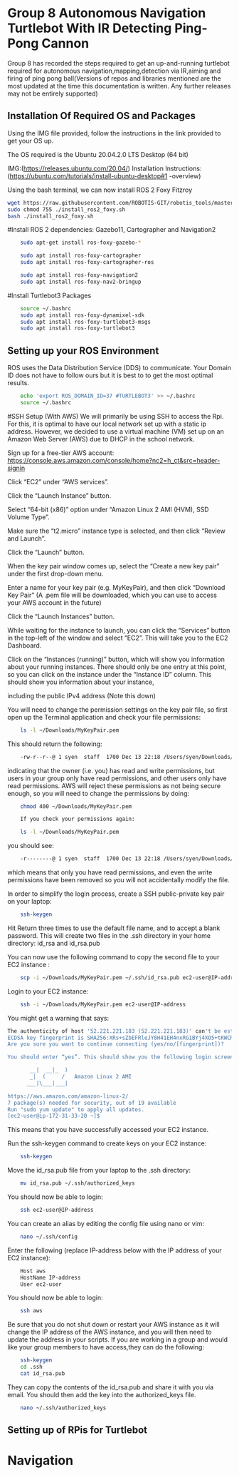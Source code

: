 # Group 8 Autonomous Navigation Turtlebot With IR Detecting Ping-Pong Cannon

Group 8 has recorded the steps required to get an up-and-running turtlebot 
required for autonomous navigation,mapping,detection via IR,aiming and firing of
ping pong ball(Versions of repos and libraries mentioned are 
the most updated at the time this documentation is written. Any further releases
may not be entirely supported)




## Installation Of Required OS and Packages

Using the IMG file provided, follow the instructions in the link provided to get your OS up.

The OS required is the Ubuntu 20.04.2.0 LTS Desktop (64 bit) 

IMG:(https://releases.ubuntu.com/20.04/)
Installation Instructions:(https://ubuntu.com/tutorials/install-ubuntu-desktop#1
-overview)
 

Using the bash terminal, we can now install ROS 2 Foxy Fitzroy

```bash
wget https://raw.githubusercontent.com/ROBOTIS-GIT/robotis_tools/master/install_ros2_foxy.sh
sudo chmod 755 ./install_ros2_foxy.sh
bash ./install_ros2_foxy.sh
```

#Install ROS 2 dependencies: Gazebo11, Cartographer and Navigation2

```bash	
	sudo apt-get install ros-foxy-gazebo-*

	sudo apt install ros-foxy-cartographer
	sudo apt install ros-foxy-cartographer-ros

	sudo apt install ros-foxy-navigation2
	sudo apt install ros-foxy-nav2-bringup
```

#Install Turtlebot3 Packages

```bash
	source ~/.bashrc
	sudo apt install ros-foxy-dynamixel-sdk
	sudo apt install ros-foxy-turtlebot3-msgs
	sudo apt install ros-foxy-turtlebot3
```

## Setting up your ROS Environment

ROS uses the Data Distribution Service (DDS) to communicate. Your Domain ID 
does not have to follow ours but it is best to to get the most optimal results.


```bash
	echo 'export ROS_DOMAIN_ID=37 #TURTLEBOT3' >> ~/.bashrc
	source ~/.bashrc
```
	
#SSH Setup (With AWS)
We will primarily be using SSH to access the Rpi. For this, it is optimal to have our local network set up with a static ip address. However, we decided to
use a virtual machine (VM) set up on an Amazon Web Server (AWS) due to DHCP in the school network.

Sign up for a free-tier AWS account: https://console.aws.amazon.com/console/home?nc2=h_ct&src=header-signin

Click “EC2” under “AWS services”.

Click the “Launch Instance” button.

Select “64-bit (x86)” option under “Amazon Linux 2 AMI (HVM), SSD Volume Type”.

Make sure the “t2.micro” instance type is selected, and then click “Review and Launch”.

Click the “Launch” button.

When the key pair window comes up, select the “Create a new key pair” under the first drop-down menu.

Enter a name for your key pair (e.g. MyKeyPair), and then click “Download Key Pair” (A .pem file will be downloaded, which you can use to access your AWS account in the future)

Click the “Launch Instances” button.

While waiting for the instance to launch, you can click the “Services” button in the top-left of the window and select “EC2”. This will take you to the EC2 Dashboard.

Click on the “Instances (running)” button, which will show you information about your running instances. There should only be one entry at this point, so you can click on the instance under the “Instance ID” column. This should show you information about your instance, 

including the public IPv4 address (Note this down) 

You will need to change the permission settings on the key pair file, so first open up the Terminal application and check your file permissions:

```bash	
	ls -l ~/Downloads/MyKeyPair.pem
```

This should return the following:

```bash
	-rw-r--r--@ 1 syen  staff  1700 Dec 13 22:18 /Users/syen/Downloads/MyKeyPair.pem
```

indicating that the owner (i.e. you) has read and write permissions, but users in your group only have read permissions, and other users only have read permissions. AWS will reject these permissions as not being secure enough, so you will need to change the permissions by doing:

```bash
	chmod 400 ~/Downloads/MyKeyPair.pem

	If you check your permissions again:

	ls -l ~/Downloads/MyKeyPair.pem
```

you should see: 

```bash
	-r--------@ 1 syen  staff  1700 Dec 13 22:18 /Users/syen/Downloads/MyKeyPair.pem
```

which means that only you have read permissions, and even the write permissions have been removed so you will not accidentally modify the file.




In order to simplify the login process, create a SSH public-private key pair on your laptop:

```bash
	ssh-keygen
```

Hit Return three times to use the default file name, and to accept a blank password. This will create two files in the .ssh directory in your home directory: id_rsa and id_rsa.pub

You can now use the following command to copy the second file to your EC2 instance :

```bash
	scp -i ~/Downloads/MyKeyPair.pem ~/.ssh/id_rsa.pub ec2-user@IP-address:~/
```

Login to your EC2 instance:

```bash	
	ssh -i ~/Downloads/MyKeyPair.pem ec2-user@IP-address
```

You might get a warning that says:

```bash
The authenticity of host '52.221.221.183 (52.221.221.183)' can't be established.
ECDSA key fingerprint is SHA256:XRs+sZbEFRleJY8H41EH4nxRG1BYj4XO5+tKWCREzlk.
Are you sure you want to continue connecting (yes/no/[fingerprint])?

You should enter “yes”. This should show you the following login screen:

       __|  __|_  )
       _|  (     /   Amazon Linux 2 AMI
      ___|\___|___|

https://aws.amazon.com/amazon-linux-2/
7 package(s) needed for security, out of 19 available
Run "sudo yum update" to apply all updates.
[ec2-user@ip-172-31-33-20 ~]$ 
```

This means that you have successfully accessed your EC2 instance.




Run the ssh-keygen command to create keys on your EC2 instance:
	
```bash
	ssh-keygen
```

Move the id_rsa.pub file from your laptop to the .ssh directory:

```bash
	mv id_rsa.pub ~/.ssh/authorized_keys
```



You should now be able to login:

```bash
	ssh ec2-user@IP-address
```


You can create an alias by editing the config file using nano or vim:

```bash
	nano ~/.ssh/config
```

Enter the following (replace IP-address below with the IP address of your EC2 instance):
	
```bash
	Host aws 
	HostName IP-address
	User ec2-user
```

You should now be able to login:

```bash
	ssh aws
```

Be sure that you do not shut down or restart your AWS instance as it will change the IP address of the AWS instance, and you will then need to update the address in your scripts.
If you are working in a group and would like your group members to have access,they can do the following:
	
```bash
	ssh-keygen
	cd .ssh
	cat id_rsa.pub
```

They can copy the contents of the id_rsa.pub and share it with you via email. You should then add the key into the authorized_keys file.
	
```bash
	nano ~/.ssh/authorized_keys
```

## Setting up of RPis for Turtlebot

# Navigation


	
	
	


